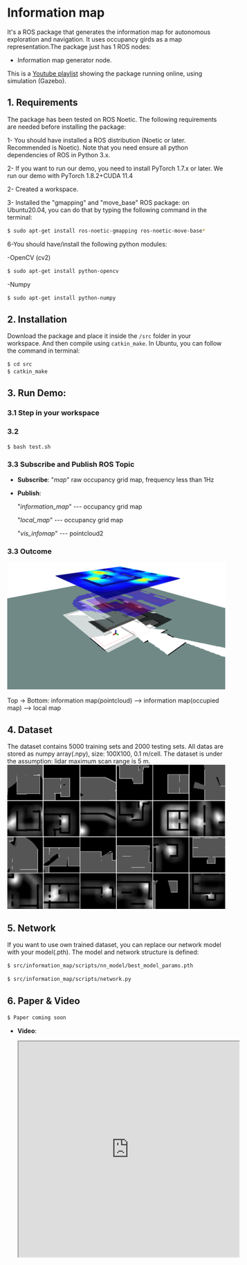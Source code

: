 # Information map
It's a ROS package that generates the information map for autonomous exploration and navigation. It uses occupancy girds as a map representation.The package just has 1 ROS nodes:

  - Information map generator node.

This is a [Youtube playlist](https://youtu.be/AcaPfC4WGOs) showing the package running online, using simulation (Gazebo).


## 1. Requirements
The package has been tested on ROS Noetic. The following requirements are needed before installing the package:

1- You should have installed a ROS distribution (Noetic or later. Recommended is Noetic). Note that you need ensure all python dependencies of ROS in Python 3.x.

2- If you want to run our demo, you need to install PyTorch 1.7.x or later. We run our demo with PyTorch 1.8.2+CUDA 11.4

2- Created a workspace.

3- Installed the "gmapping" and "move_base" ROS package: on Ubuntu20.04, you can do that by typing the following command in the terminal:

```sh
$ sudo apt-get install ros-noetic-gmapping ros-noetic-move-base*
```

6-You should have/install the following python modules:

-OpenCV (cv2)

```sh
$ sudo apt-get install python-opencv
```
-Numpy

```sh
$ sudo apt-get install python-numpy
```

## 2. Installation
Download the package and place it inside the ```/src``` folder in your workspace. And then compile using ```catkin_make```. In Ubuntu, you can follow the command in terminal:
```sh
$ cd src
$ catkin_make
```

## 3. Run Demo:
### 3.1 Step in your workspace
### 3.2  
```sh
$ bash test.sh
```
### 3.3 Subscribe and Publish ROS Topic

- **Subscribe**: "*map*" raw occupancy grid map, frequency less than 1Hz

- **Publish**: 

  "*information_map*" --- occupancy grid map

  "*local_map*" --- occupancy grid map

  "*vis_infomap*" --- pointcloud2

### 3.3 Outcome

<img src="docs/total%20info_map.png" alt="image" style="zoom: 50%;" />

Top -> Bottom: information map(pointcloud) --> information map(occupied map) --> local map

## 4. Dataset
The dataset contains 5000 training sets and 2000 testing sets. All datas are stored as numpy array(.npy), size: 100X100, 0.1 m/cell. The dataset is under the assumption: lidar maximum scan range is 5 m.
<img src="docs/dataset.png" alt="image" style="zoom: 50%;" />

## 5. Network
If you want to use own trained dataset, you can replace our network model with your model(.pth). The model and network structure is defined:
```sh
$ src/information_map/scripts/nn_model/best_model_params.pth
```
```sh
$ src/information_map/scripts/network.py
```

## 6. Paper & Video

```sh
$ Paper coming soon
```
- **Video**: 

  <iframe height=498 width=510 src="https://youtu.be/AcaPfC4WGOs"/>

  <img src="docs/pointcloud1.png" alt="image" style="zoom:33%;" /><img src="docs/pointcloud_2.png" alt="image" style="zoom: 33%;" />

<img src="docs/nav.gif" alt="gif" style="zoom:50%;" />
